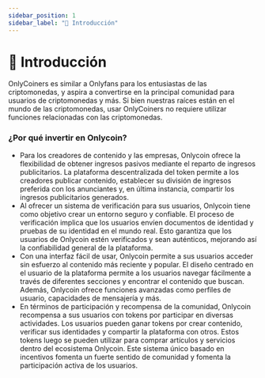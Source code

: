 ```yaml
---
sidebar_position: 1
sidebar_label: "📜 Introducción"
---
```


# 📜 Introducción

OnlyCoiners es similar a Onlyfans para los entusiastas de las criptomonedas, y aspira a convertirse en la principal comunidad para usuarios de criptomonedas y más. Si bien nuestras raíces están en el mundo de las criptomonedas, usar OnlyCoiners no requiere utilizar funciones relacionadas con las criptomonedas.

### ¿Por qué invertir en Onlycoin?

- Para los creadores de contenido y las empresas, Onlycoin ofrece la flexibilidad de obtener ingresos pasivos mediante el reparto de ingresos publicitarios. La plataforma descentralizada del token permite a los creadores publicar contenido, establecer su división de ingresos preferida con los anunciantes y, en última instancia, compartir los ingresos publicitarios generados.
- Al ofrecer un sistema de verificación para sus usuarios, Onlycoin tiene como objetivo crear un entorno seguro y confiable. El proceso de verificación implica que los usuarios envíen documentos de identidad y pruebas de su identidad en el mundo real. Esto garantiza que los usuarios de Onlycoin estén verificados y sean auténticos, mejorando así la confiabilidad general de la plataforma.
- Con una interfaz fácil de usar, Onlycoin permite a sus usuarios acceder sin esfuerzo al contenido más reciente y popular. El diseño centrado en el usuario de la plataforma permite a los usuarios navegar fácilmente a través de diferentes secciones y encontrar el contenido que buscan. Además, Onlycoin ofrece funciones avanzadas como perfiles de usuario, capacidades de mensajería y más.
- En términos de participación y recompensa de la comunidad, Onlycoin recompensa a sus usuarios con tokens por participar en diversas actividades. Los usuarios pueden ganar tokens por crear contenido, verificar sus identidades y compartir la plataforma con otros. Estos tokens luego se pueden utilizar para comprar artículos y servicios dentro del ecosistema Onlycoin. Este sistema único basado en incentivos fomenta un fuerte sentido de comunidad y fomenta la participación activa de los usuarios.
